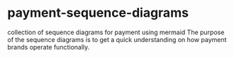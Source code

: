 # payment-sequence-diagrams
collection of sequence diagrams for payment using mermaid
The purpose of the sequence diagrams is to get a quick understanding on how payment brands operate functionally. 

